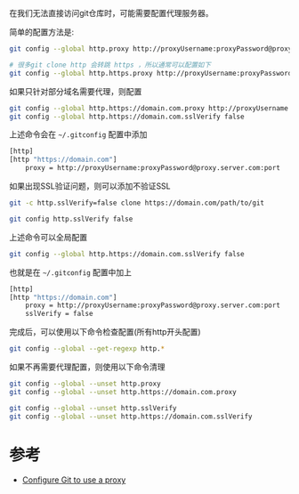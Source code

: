 在我们无法直接访问git仓库时，可能需要配置代理服务器。

简单的配置方法是:

```bash
git config --global http.proxy http://proxyUsername:proxyPassword@proxy.server.com:port

# 很多git clone http 会转跳 https ，所以通常可以配置如下
git config --global http.https.proxy http://proxyUsername:proxyPassword@proxy.server.com:port
```

如果只针对部分域名需要代理，则配置

```bash
git config --global http.https://domain.com.proxy http://proxyUsername:proxyPassword@proxy.server.com:port
git config --global http.https://domain.com.sslVerify false
```

上述命令会在 `~/.gitconfig` 配置中添加

```bash
[http]
[http "https://domain.com"]
	proxy = http://proxyUsername:proxyPassword@proxy.server.com:port
```

如果出现SSL验证问题，则可以添加不验证SSL

```bash
git -c http.sslVerify=false clone https://domain.com/path/to/git

git config http.sslVerify false
```

上述命令可以全局配置

```bash
git config --global http.https://domain.com.sslVerify false
```

也就是在 `~/.gitconfig` 配置中加上

```bash
[http]
[http "https://domain.com"]
	proxy = http://proxyUsername:proxyPassword@proxy.server.com:port
	sslVerify = false
```

完成后，可以使用以下命令检查配置(所有http开头配置)

```bash
git config --global --get-regexp http.*
```

如果不再需要代理配置，则使用以下命令清理

```bash
git config --global --unset http.proxy
git config --global --unset http.https://domain.com.proxy

git config --global --unset http.sslVerify
git config --global --unset http.https://domain.com.sslVerify
```

# 参考

* [Configure Git to use a proxy](https://gist.github.com/evantoli/f8c23a37eb3558ab8765)